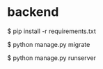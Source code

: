 # backend

$ pip install -r requirements.txt

$ python manage.py migrate

$ python manage.py runserver
